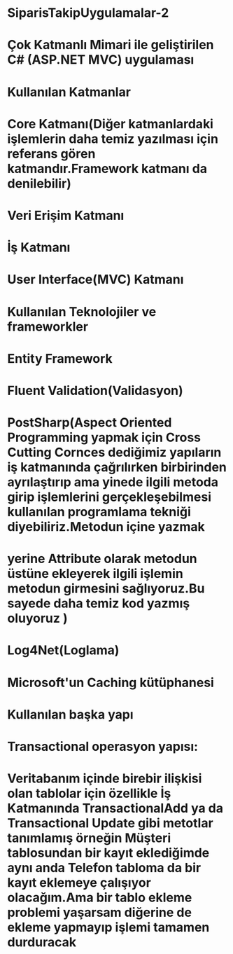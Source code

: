 # SiparisTakipUygulamalar-2
# Çok Katmanlı Mimari ile geliştirilen C# (ASP.NET MVC) uygulaması

# Kullanılan Katmanlar
# Core Katmanı(Diğer katmanlardaki işlemlerin daha temiz yazılması için referans gören katmandır.Framework katmanı da denilebilir)
# Veri Erişim Katmanı
# İş Katmanı
# User Interface(MVC) Katmanı

# Kullanılan Teknolojiler ve frameworkler

# Entity Framework
# Fluent Validation(Validasyon)
# PostSharp(Aspect Oriented Programming yapmak için Cross Cutting Cornces dediğimiz yapıların iş katmanında çağrılırken birbirinden ayrılaştırıp ama yinede ilgili metoda girip işlemlerini gerçekleşebilmesi kullanılan programlama tekniği diyebiliriz.Metodun içine yazmak 
# yerine Attribute olarak metodun üstüne ekleyerek ilgili işlemin metodun girmesini sağlıyoruz.Bu sayede daha temiz kod yazmış oluyoruz )
# Log4Net(Loglama)
# Microsoft'un Caching kütüphanesi


# Kullanılan başka yapı

# Transactional operasyon yapısı:
# Veritabanım içinde birebir ilişkisi olan tablolar için özellikle İş Katmanında TransactionalAdd ya da Transactional Update gibi metotlar tanımlamış örneğin Müşteri tablosundan bir kayıt eklediğimde aynı anda Telefon tabloma da bir kayıt eklemeye çalışıyor olacağım.Ama bir tablo ekleme problemi yaşarsam diğerine de ekleme yapmayıp işlemi tamamen durduracak



